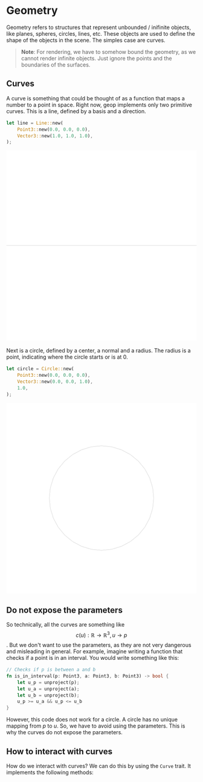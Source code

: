 # Geometry

Geometry refers to structures that represent unbounded / inifinite objects, like planes, spheres, circles, lines, etc. These objects are used to define the shape of the objects in the scene. The simples case are curves.

> **Note**: For rendering, we have to somehow bound the geometry, as we cannot render infinite objects. Just ignore the points and the boundaries of the surfaces.

## Curves

A curve is something that could be thought of as a function that maps a number to a point in space. Right now, geop implements only two primitive curves. This is a line, defined by a basis and a direction.

```rust
let line = Line::new(
    Point3::new(0.0, 0.0, 0.0),
    Vector3::new(1.0, 1.0, 1.0),
);
```

![Line](./generated_images/geometry/primitive_line.png)

Next is a circle, defined by a center, a normal and a radius. The radius is a point, indicating where the circle starts or is at 0.

```rust
let circle = Circle::new(
    Point3::new(0.0, 0.0, 0.0),
    Vector3::new(0.0, 0.0, 1.0),
    1.0,
);
```

![Circle](./generated_images/geometry/primitive_circle.png)

## Do not expose the parameters

So technically, all the curves are something like $$c(u): \mathbb{R} \rightarrow \mathbb{R}^3, u \rightarrow p$$. But we don't want to use the parameters, as they are not very dangerous and misleading in general. For example, imagine writing a function that checks if a point is in an interval. You would write something like this:

```rust
// Checks if p is between a and b
fn is_in_interval(p: Point3, a: Point3, b: Point3) -> bool {
    let u_p = unproject(p);
    let u_a = unproject(a);
    let u_b = unproject(b);
    u_p >= u_a && u_p <= u_b
}
```

However, this code does not work for a circle. A circle has no unique mapping from $p$ to $u$. So, we have to avoid using the parameters. This is why the curves do not expose the parameters. 

## How to interact with curves

How do we interact with curves? We can do this by using the `Curve` trait. It implements the following methods:


